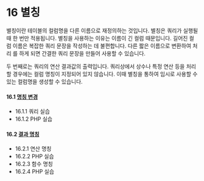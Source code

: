 # 16 별칭 
별칭이란 테이블의 컬럼명을 다른 이름으로 재정의하는 것입니다. 
별칭은 쿼리가 실행될 때 한 번만 적용됩니다. 별칭을 사용하는 이유는 이름이 긴 컬럼 때문입니다. 
길어진 컬럼 이름은 복잡한 쿼리 문장을 작성하는 데 불편합니다. 
다른 짧은 이름으로 변환하여 처리 를 하게 되면 간결한 쿼리 문장을 만들어 사용할 수 있습니다.   

두 번째로는 쿼리의 연산 결과값의 출력입니다. 
쿼리상에서 상수나 특정 연산 등을 처리 할 경우에는 컬럼 명칭이 지정되어 있지 않습니다. 
이때 별칭을 통하여 임시로 사용할 수 있는 컬럼명을 생성할 수 있습니다.   

#### 16.1 [명칭 변경](16/1) 
* 16.1.1 쿼리 실습
* 16.1.2 PHP 실습

#### 16.2 [결과 명칭](16/2) 
* 16.2.1 연산 명칭 
* 16.2.2 PHP 실습
* 16.2.3 함수 명칭
* 16.2.4 PHP 실습